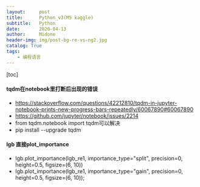 ```yaml
---
layout:     post
title:      Python_v3(M5 kaggle)
subtitle:   Python
date:       2020-04-13
author:     Midone
header-img: img/post-bg-re-vs-ng2.jpg
catalog: True
tags:
    - 编程语言
---
```


[toc]

#### tqdm在notebook里打断后出现的错误
- https://stackoverflow.com/questions/42212810/tqdm-in-jupyter-notebook-prints-new-progress-bars-repeatedly/60067890#60067890
- https://github.com/jupyter/notebook/issues/2214
- from tqdm.notebook import tqdm可以解决
- pip install --upgrade tqdm

#### lgb 直接plot_importance
- lgb.plot_importance(lgb_re1, importance_type="split", precision=0, height=0.5, figsize=(6, 10))
- lgb.plot_importance(lgb_re1, importance_type="gain", precision=0, height=0.5, figsize=(6, 10));